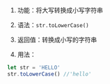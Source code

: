 1. 功能：将大写转换成小写字符串

2. 语法：`str.toLowerCase()`

3. 返回值：转换成小写的字符串

4. 用法：

```js
let str = 'HELLO'
str.toLowerCase() //'hello'
```
